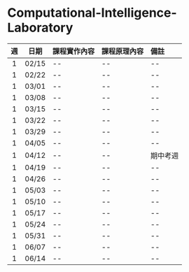 # Computational-Intelligence-Laboratory

| 週 | 日期 | 課程實作內容 | 課程原理內容 | 備註 |
| :----: | :----: | :---- | :---- | :---- | 
| 1 | 02/15 | -- | -- | -- | 
| 1 | 02/22 | -- | -- | -- | 
| 1 | 03/01 | -- | -- | -- | 
| 1 | 03/08 | -- | -- | -- | 
| 1 | 03/15 | -- | -- | -- | 
| 1 | 03/22 | -- | -- | -- | 
| 1 | 03/29 | -- | -- | -- | 
| 1 | 04/05 | -- | -- | -- | 
| 1 | 04/12 | -- | -- | 期中考週 | 
| 1 | 04/19 | -- | -- | -- | 
| 1 | 04/26 | -- | -- | -- | 
| 1 | 05/03 | -- | -- | -- | 
| 1 | 05/10 | -- | -- | -- | 
| 1 | 05/17 | -- | -- | -- | 
| 1 | 05/24 | -- | -- | -- | 
| 1 | 05/31 | -- | -- | -- | 
| 1 | 06/07 | -- | -- | -- | 
| 1 | 06/14 | -- | -- | -- | 
